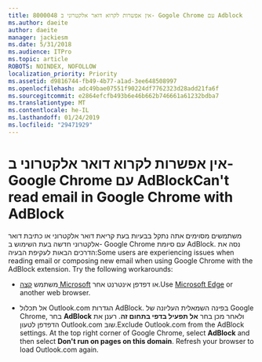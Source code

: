 ```yaml
---
title: 8000048 אין אפשרות לקרוא דואר אלקטרוני ב- Gogole Chrome עם Adblock
ms.author: daeite
author: daeite
manager: jackiesm
ms.date: 5/31/2018
ms.audience: ITPro
ms.topic: article
ROBOTS: NOINDEX, NOFOLLOW
localization_priority: Priority
ms.assetid: d9816744-fb49-4b77-a1ad-3ee648508997
ms.openlocfilehash: adc49bae07551f90224df7762323d28add21fa6f
ms.sourcegitcommit: e2864efcfb493b6e46b662b746661a61232bdba7
ms.translationtype: MT
ms.contentlocale: he-IL
ms.lasthandoff: 01/24/2019
ms.locfileid: "29471929"
---
```

# <a name="cant-read-email-in-google-chrome-with-adblock"></a><span data-ttu-id="3d98a-102">אין אפשרות לקרוא דואר אלקטרוני ב- Google Chrome עם AdBlock</span><span class="sxs-lookup"><span data-stu-id="3d98a-102">Can't read email in Google Chrome with AdBlock</span></span>

<span data-ttu-id="3d98a-p101">משתמשים מסוימים אתה נתקל בבעיות בעת קריאת דואר אלקטרוני או כתיבת דואר אלקטרוני חדשה בעת השימוש ב- Google Chrome עם סיומת AdBlock. נסה את הדרכים הבאות לעקיפת הבעיה:</span><span class="sxs-lookup"><span data-stu-id="3d98a-p101">Some users are experiencing issues when reading email or composing new email when using Google Chrome with the AdBlock extension. Try the following workarounds:</span></span>
  
- <span data-ttu-id="3d98a-105">משתמש [קצה Microsoft](https://go.microsoft.com/fwlink/p/?linkid=2001503&amp;clcid=0x409) או דפדפן אינטרנט אחר.</span><span class="sxs-lookup"><span data-stu-id="3d98a-105">Use [Microsoft Edge](https://go.microsoft.com/fwlink/p/?linkid=2001503&amp;clcid=0x409) or another web browser.</span></span> 
    
- <span data-ttu-id="3d98a-p102">אל תכלול Outlook.com הגדרות AdBlock. בפינה השמאלית העליונה של Google Chrome, בחר **AdBlock** ולאחר מכן בחר **אל תפעיל בדפי בתחום זה**. רענן את הדפדפן לטעון Outlook.com שוב.</span><span class="sxs-lookup"><span data-stu-id="3d98a-p102">Exclude Outlook.com from the AdBlock settings. At the top right corner of Google Chrome, select **AdBlock** and then select **Don't run on pages on this domain**. Refresh your browser to load Outlook.com again.</span></span> 
    

